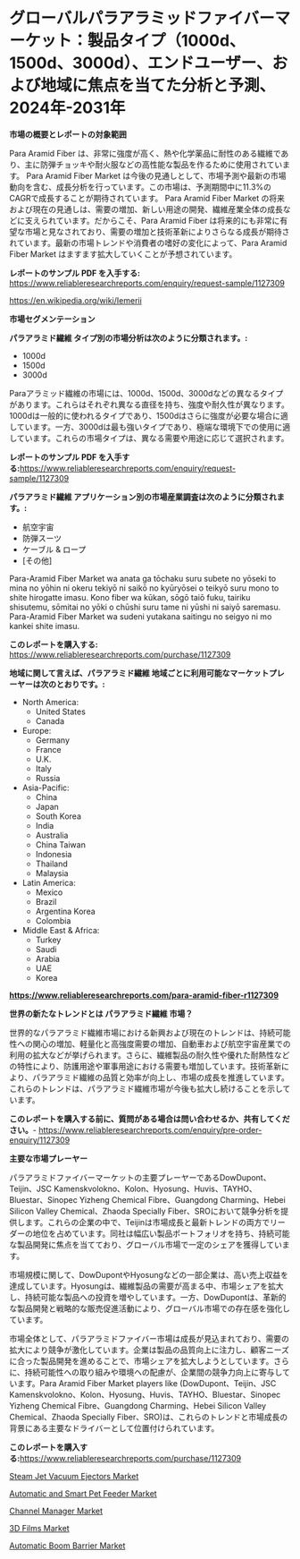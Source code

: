 <p><h1>グローバルパラアラミッドファイバーマーケット：製品タイプ（1000d、1500d、3000d）、エンドユーザー、および地域に焦点を当てた分析と予測、2024年-2031年</h1></p><p><strong>市場の概要とレポートの対象範囲</strong></p>
<p><p>Para Aramid Fiber は、非常に強度が高く、熱や化学薬品に耐性のある繊維であり、主に防弾チョッキや耐火服などの高性能な製品を作るために使用されています。 Para Aramid Fiber Market は今後の見通しとして、市場予測や最新の市場動向を含む、成長分析を行っています。この市場は、予測期間中に11.3%のCAGRで成長することが期待されています。 Para Aramid Fiber Market の将来および現在の見通しは、需要の増加、新しい用途の開発、繊維産業全体の成長などに支えられています。だからこそ、Para Aramid Fiber は将来的にも非常に有望な市場と見なされており、需要の増加と技術革新によりさらなる成長が期待されています。最新の市場トレンドや消費者の嗜好の変化によって、Para Aramid Fiber Market はますます拡大していくことが予想されています。</p></p>
<p><strong>レポートのサンプル PDF を入手する:</strong> <a href="https://www.reliableresearchreports.com/enquiry/request-sample/1127309">https://www.reliableresearchreports.com/enquiry/request-sample/1127309</a></p>
<p><a href="https://en.wikipedia.org/wiki/Iemerii">https://en.wikipedia.org/wiki/Iemerii</a></p>
<p><strong>市場セグメンテーション</strong></p>
<p><strong>パラアラミド繊維 タイプ別の市場分析は次のように分類されます。:</strong></p>
<p><ul><li>1000d</li><li>1500d</li><li>3000d</li></ul></p>
<p><p>Paraアラミッド繊維の市場には、1000d、1500d、3000dなどの異なるタイプがあります。これらはそれぞれ異なる直径を持ち、強度や耐久性が異なります。1000dは一般的に使われるタイプであり、1500dはさらに強度が必要な場合に適しています。一方、3000dは最も強いタイプであり、極端な環境下での使用に適しています。これらの市場タイプは、異なる需要や用途に応じて選択されます。</p></p>
<p><strong>レポートのサンプル PDF を入手する:</strong><a href="https://www.reliableresearchreports.com/enquiry/request-sample/1127309">https://www.reliableresearchreports.com/enquiry/request-sample/1127309</a></p>
<p><strong> パラアラミド繊維 アプリケーション別の市場産業調査は次のように分類されます。:</strong></p>
<p><ul><li>航空宇宙</li><li>防弾スーツ</li><li>ケーブル & ロープ</li><li>[その他]</li></ul></p>
<p><p>Para-Aramid Fiber Market wa anata ga tōchaku suru subete no yōseki to mina no yōhin ni okeru tekiyō ni saikō no kyūryōsei o teikyō suru mono to shite hirogatte imasu. Kono fiber wa kūkan, sōgō taiō fuku, tairiku shisutemu, sōmitai no yōki o chūshi suru tame ni yūshi ni saiyō saremasu. Para-Aramid Fiber Market wa sudeni yutakana saitingu no seigyo ni mo kankei shite imasu.</p></p>
<p><strong>このレポートを購入する:</strong> <a href="https://www.reliableresearchreports.com/purchase/1127309">https://www.reliableresearchreports.com/purchase/1127309</a></p>
<p><strong>地域に関して言えば、パラアラミド繊維 地域ごとに利用可能なマーケットプレーヤーは次のとおりです。:</strong></p>
<p><ul>
    <li>
        North America:
        <ul>
            <li>United States</li>
            <li>Canada</li>
        </ul>
    </li>
    <li>
        Europe:
        <ul>
            <li>Germany</li>
            <li>France</li>
            <li>U.K.</li>
            <li>Italy</li>
            <li>Russia</li>
        </ul>
    </li>
    <li>
        Asia-Pacific:
        <ul>
            <li>China</li>
            <li>Japan</li>
            <li>South Korea</li>
            <li>India</li>
            <li>Australia</li>
            <li>China Taiwan</li>
            <li>Indonesia</li>
            <li>Thailand</li>
            <li>Malaysia</li>
        </ul>
    </li>
    <li>
        Latin America:
        <ul>
            <li>Mexico</li>
            <li>Brazil</li>
            <li>Argentina Korea</li>
            <li>Colombia</li>
        </ul>
    </li>
    <li>
        Middle East & Africa:
        <ul>
            <li>Turkey</li>
            <li>Saudi</li>
            <li>Arabia</li>
            <li>UAE</li>
            <li>Korea</li>
        </ul>
    </li>
    </ul></p>
<p><strong><a href="https://www.reliableresearchreports.com/para-aramid-fiber-r1127309">https://www.reliableresearchreports.com/para-aramid-fiber-r1127309</a></strong></p>
<p><strong>世界の新たなトレンドとは パラアラミド繊維 市場？</strong></p>
<p><p>世界的なパラアラミド繊維市場における新興および現在のトレンドは、持続可能性への関心の増加、軽量化と高強度需要の増加、自動車および航空宇宙産業での利用の拡大などが挙げられます。さらに、繊維製品の耐久性や優れた耐熱性などの特性により、防護用途や軍事用途における需要も増加しています。技術革新により、パラアラミド繊維の品質と効率が向上し、市場の成長を推進しています。これらのトレンドは、パラアラミド繊維市場が今後も拡大し続けることを示しています。</p></p>
<p><strong>このレポートを購入する前に、質問がある場合は問い合わせるか、共有してください。</strong>- <a href="https://www.reliableresearchreports.com/enquiry/pre-order-enquiry/1127309">https://www.reliableresearchreports.com/enquiry/pre-order-enquiry/1127309</a></p>
<p><strong>主要な市場プレーヤー</strong></p>
<p><p>パラアラミドファイバーマーケットの主要プレーヤーであるDowDupont、Teijin、JSC Kamenskvolokno、Kolon、Hyosung、Huvis、TAYHO、Bluestar、Sinopec Yizheng Chemical Fibre、Guangdong Charming、Hebei Silicon Valley Chemical、Zhaoda Specially Fiber、SROにおいて競争分析を提供します。これらの企業の中で、Teijinは市場成長と最新トレンドの両方でリーダーの地位を占めています。同社は幅広い製品ポートフォリオを持ち、持続可能な製品開発に焦点を当てており、グローバル市場で一定のシェアを獲得しています。</p><p>市場規模に関して、DowDupontやHyosungなどの一部企業は、高い売上収益を達成しています。Hyosungは、繊維製品の需要が高まる中、市場シェアを拡大し、持続可能な製品への投資を増やしています。一方、DowDupontは、革新的な製品開発と戦略的な販売促進活動により、グローバル市場での存在感を強化しています。</p><p>市場全体として、パラアラミドファイバー市場は成長が見込まれており、需要の拡大により競争が激化しています。企業は製品の品質向上に注力し、顧客ニーズに合った製品開発を進めることで、市場シェアを拡大しようとしています。さらに、持続可能性への取り組みや環境への配慮が、企業間の競争力向上に寄与しています。Para Aramid Fiber Market players like (DowDupont、Teijin、JSC Kamenskvolokno、Kolon、Hyosung、Huvis、TAYHO、Bluestar、Sinopec Yizheng Chemical Fibre、Guangdong Charming、Hebei Silicon Valley Chemical、Zhaoda Specially Fiber、SRO)は、これらのトレンドと市場成長の背景にある主要なドライバーとして位置付けられています。</p></p>
<p><strong>このレポートを購入する:</strong><a href="https://www.reliableresearchreports.com/purchase/1127309">https://www.reliableresearchreports.com/purchase/1127309</a></p>
<p><p><a href="https://medium.com/@norchellecan/global-steam-jet-vacuum-ejectors-market-share-and-growth-opportunities-and-market-size-growing-with-d9f036977a95">Steam Jet Vacuum Ejectors Market</a></p><p><a href="https://issuu.com/reportprime-2/docs/automatic-and-smart-pet-feeder-market-size-2030.pp">Automatic and Smart Pet Feeder Market</a></p><p><a href="https://github.com/susanjprice2023/Market-Research-Report-List-2/blob/main/channel-manager-market.md">Channel Manager Market</a></p><p><a href="https://www.linkedin.com/pulse/evaluating-global-3d-films-market-trends-growth-opportunities-a5rlf">3D Films Market</a></p><p><a href="https://issuu.com/reportprime-2/docs/automatic-boom-barrier-market-size-2030.pptx">Automatic Boom Barrier Market</a></p></p>